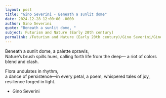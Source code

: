 ```yaml
---
layout: post
title: "Gino Severini - Beneath a sunlit dome"
date: 2024-12-28 12:00:00 -0000
author: Gino Severini
quote: "Beneath a sunlit dome, "
subject: Futurism and Nature (Early 20th century)
permalink: /Futurism and Nature (Early 20th century)/Gino Severini/Gino Severini - Beneath a sunlit dome
---
```


Beneath a sunlit dome, 
a palette sprawls,  
Nature’s brush spills hues, 
calling forth life from the deep— 
a riot of colors blend and clash.

Flora undulates in rhythm,  
a dance of persistence—in 
every petal, a poem, 
whispered tales of joy, 
resilience forged in light.

- Gino Severini
